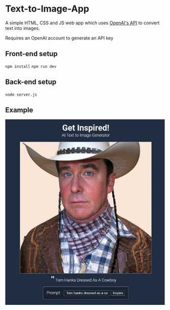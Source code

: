 # Text-to-Image-App

A simple HTML, CSS and JS web app which uses [OpenAI's API](https://openai.com/) to convert text into images.

Requires an OpenAI account to generate an API key

## Front-end setup
`npm install`
`npm run dev`

## Back-end setup
`node server.js`


## Example
![A screenshot of the web app](https://raw.githubusercontent.com/j4ck-wright/Text-to-Image-App/master/ExampleImg.jpg)

